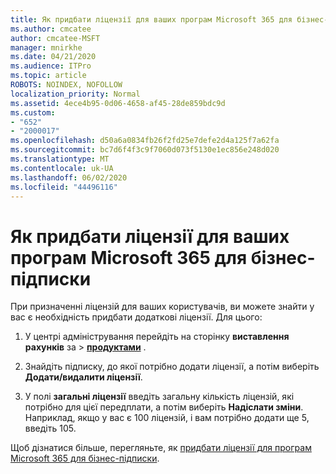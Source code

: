 ```yaml
---
title: Як придбати ліцензії для ваших програм Microsoft 365 для бізнес-підписки
ms.author: cmcatee
author: cmcatee-MSFT
manager: mnirkhe
ms.date: 04/21/2020
ms.audience: ITPro
ms.topic: article
ROBOTS: NOINDEX, NOFOLLOW
localization_priority: Normal
ms.assetid: 4ece4b95-0d06-4658-af45-28de859bdc9d
ms.custom:
- "652"
- "2000017"
ms.openlocfilehash: d50a6a0834fb26f2fd25e7defe2d4a125f7a62fa
ms.sourcegitcommit: bc7d6f4f3c9f7060d073f5130e1ec856e248d020
ms.translationtype: MT
ms.contentlocale: uk-UA
ms.lasthandoff: 06/02/2020
ms.locfileid: "44496116"
---
```

# <a name="how-to-buy-licenses-for-your-microsoft-365-apps-for-business-subscription"></a>Як придбати ліцензії для ваших програм Microsoft 365 для бізнес-підписки

При призначенні ліцензій для ваших користувачів, ви можете знайти у вас є необхідність придбати додаткові ліцензії. Для цього:
  
1. У центрі адміністрування перейдіть на сторінку **виставлення рахунків** за \> **[продуктами](https://go.microsoft.com/fwlink/p/?linkid=842054)** .

2. Знайдіть підписку, до якої потрібно додати ліцензії, а потім виберіть **Додати/видалити ліцензії**.

3. У полі **загальні ліцензії** введіть загальну кількість ліцензій, які потрібно для цієї передплати, а потім виберіть **Надіслати зміни**. Наприклад, якщо у вас є 100 ліцензій, і вам потрібно додати ще 5, введіть 105.

Щоб дізнатися більше, перегляньте, як [придбати ліцензії для програм Microsoft 365 для бізнес-підписки](https://docs.microsoft.com/microsoft-365/commerce/licenses/buy-licenses).